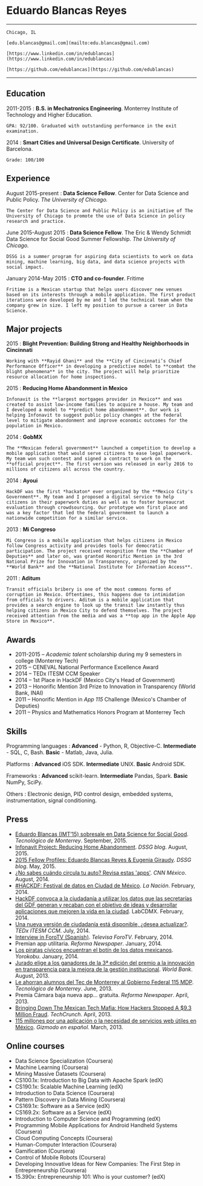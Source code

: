 Eduardo Blancas Reyes
============

------------------------------------------------------------------------------
    Chicago, IL

    [edu.blancas@gmail.com](mailto:edu.blancas@gmail.com)

    [https://www.linkedin.com/in/edublancas](https://www.linkedin.com/in/edublancas)
    
    [https://github.com/edublancas](https://github.com/edublancas)

------------------------------------------------------------------------------

Education
---------

2011-2015
:   **B.S. in Mechatronics Engineering**. Monterrey Institute of Technology and Higher Education.

    GPA: 92/100. Graduated with outstanding performance in the exit examination.

2014
:   **Smart Cities and Universal Design Certificate**. University of Barcelona.

    Grade: 100/100

Experience
----------

August 2015-present
:   **Data Science Fellow**. Center for Data Science and Public Policy. *The University of Chicago.*

    The Center for Data Science and Public Policy is an initiative of The University of Chicago to promote the use of Data Science in policy research and practice.

June 2015-August 2015
:   **Data Science Fellow**. The Eric & Wendy Schmidt Data Science for Social Good Summer Fellowship. *The University of Chicago.*

    DSSG is a summer program for aspiring data scientists to work on data mining, machine learning, big data, and data science projects with social impact.

January 2014-May 2015
:   **CTO and co-founder**. Fritime

    Fritime is a Mexican startup that helps users discover new venues based on its interests through a mobile application. The first product iterations were developed by me and I led the technical team when the company grew in size. I left my position to pursue a career in Data Science.

Major projects
--------------------

2015
:    **Blight Prevention: Building Strong and Healthy Neighborhoods in Cincinnati**

    Working with **Rayid Ghani** and the **City of Cincinnati’s Chief Performance Officer** in developing a predictive model to **combat the blight phenomena** in the city. The project will help prioritize resource allocation for home inspections.

2015
:   **Reducing Home Abandonment in Mexico**

    Infonavit is the **largest mortgages provider in Mexico** and was created to assist low-income families to acquire a house. My team and I developed a model to **predict home abandonment**. Our work is helping Infonavit to suggest public policy changes at the federal level to mitigate abandonment and improve economic outcomes for the population in Mexico.

2014
:   **GobMX**

    The **Mexican federal government** launched a competition to develop a mobile application that would serve citizens to ease legal paperwork. My team won such contest and signed a contract to work on the **official project**. The first version was released in early 2016 to millions of citizens all across the country.

2014
:   **Ayoui**

    HackDF was the first *hackaton* ever organized by the **Mexico City's Government**. My team and I proposed a digital service to help citizens in their paperwork duties as well as to foster bureaucrat evaluation through crowdsourcing. Our prototype won first place and was a key factor that led the federal government to launch a nationwide competition for a similar service.

2013
:   **Mi Congreso**

    Mi Congreso is a mobile application that helps citizens in Mexico follow Congress activity and provides tools for democratic participation. The project received recognition from the **Chamber of Deputies** and later on, was granted Honorific Mention in the 3rd National Prize for Innovation in Transparency, organized by the **World Bank** and the **National Institute for Information Access**.

2011
:   **Aditum**

    Transit officials bribery is one of the most commons forms of corruption in Mexico. Oftentimes, this happens due to intimidation from officials to drivers. Aditum is a mobile application that provides a search engine to look up the transit law instantly thus helping citizens in Mexico City to defend themselves. The project received attention from the media and was a **top app in the Apple App Store in Mexico**.


Awards
----------------------------------------

* 2011-2015 – *Academic talent* scholarship during my 9 semesters in college (Monterrey Tech)
* 2015 – CENEVAL National Performance Excellence Award
* 2014 – TEDx ITESM CCM Speaker
* 2014 – 1st Place in HackDF (Mexico City's Head of Government)
* 2013 – Honorific Mention 3rd Prize to Innovation in Transparency (World Bank, INAI)
* 2011 – Honorific Mention in *App 115* Challenge (Mexico's Chamber of Deputies)
* 2011 – Physics and Mathematics Honors Program at Monterrey Tech

Skills
----------------------------------------

Programming languages
:   **Advanced** - Python, R, Objective-C. **Intermediate** - SQL, C, Bash. **Basic** - Matlab, Java, Julia.

Platforms
:    **Advanced** iOS SDK. **Intermediate** UNIX. **Basic** Android SDK.

Frameworks
:    **Advanced** scikit-learn. **Intermediate** Pandas, Spark. **Basic** NumPy, SciPy.

Others
:    Electronic design, PID control design, embedded systems, instrumentation, signal conditioning.

Press
----------------------------------------

* [Eduardo Blancas (IMT’15) sobresale en Data Science for Social Good](http://www.itesm.mx/wps/wcm/connect/snc/portal+informativo/por+categoria/egresados/not(08sep2015)eduardoblancas). *Tecnológico de Monterrey*. September, 2015.
* [Infonavit Project: Reducing Home Abandonment](http://dssg.uchicago.edu/2015/08/13/infonavit-abandonment.html). *DSSG blog*. August, 2015.
* [2015 Fellow Profiles: Eduardo Blancas Reyes & Eugenia Giraudy](http://dssg.io/2015/05/12/profiles-blancas-giraudy.html). *DSSG blog*. May, 2015.
* [¿No sabes cuándo circula tu auto? Revisa estas 'apps'](http://mexico.cnn.com/tecnologia/2014/08/01/no-sabes-cuando-circula-tu-auto-revisa-estas-apps). *CNN México*. August, 2014.
* [#HACKDF: Festival de datos en Ciudad de México](http://blogs.lanacion.com.ar/data/sin-categoria/hackdf-festival-de-datos-en-ciudad-de-mexico/). *La Nación*. February, 2014.
* [HackDF convoca a la ciudadanía a utilizar los datos que las secretarías del GDF generan y recaban con el objetivo de ideas y desarrollar aplicaciones que mejoren la vida en la ciudad](http://hack.labcd.mx/2014-2/). LabCDMX. February, 2014.
* [Una nueva versión de ciudadanía está disponible, ¿desea actualizar?](https://www.youtube.com/watch?v=OYhnkOPG874). *TEDx ITESM CCM*. July, 2014.
* [Interview in ForoTV (Spanish)](http://noticieros.televisa.com/foro-tv-fractal/1402/fractal-del-20-febrero-2014/). *Televisa ForoTV*. February, 2014.
* Premian app utilitaria. *Reforma Newspaper*. January, 2014.
* [Los piratas cívicos encuentran el botín de los datos mexicanos](http://www.yorokobu.es/piratas-civicos/). *Yorokobu*. January, 2014.
* [Jurado elige a los ganadores de la 3ª edición del premio a la innovación en transparencia para la mejora de la gestión institucional](http://www.bancomundial.org/es/news/press-release/2013/08/20/winners-innovation-transparency-prize-third-edition). *World Bank*. August, 2013.
* [Le ahorran alumnos del Tec de Monterrey al Gobierno Federal 115 MDP](http://www.itesm.mx/wps/wcm/connect/snc/portal+informativo/por+tema/politica/app115_14jun13). *Tecnológico de Monterrey*. June, 2013.
* Premia Cámara baja nueva app... gratuita. *Reforma Newspaper*. April, 2013.
* [Bringing Down The Mexican Tech Mafia: How Hackers Stopped A $9.3 Million Fraud](http://techcrunch.com/2013/04/14/bringing-down-the-mexican-mafia-how-mexican-hackers-stopped-a-93-million-fraud/). *TechCrunch*. April, 2013.
* [115 millones por una aplicación o la necesidad de servicios web útiles en México](http://es.gizmodo.com/app115-los-costos-de-una-aplicacion-y-la-necesidad-de-468847399). *Gizmodo en español*. March, 2013.

Online courses
----------------------------------------

* Data Science Specialization (Coursera)
* Machine Learning (Coursera)
* Mining Massive Datasets (Coursera)
* CS100.1x: Introduction to Big Data with Apache Spark (edX)
* CS190.1x: Scalable Machine Learning (edX)
* Introduction to Data Science (Coursera)
* Pattern Discovery in Data Mining (Coursera)
* CS169.1x: Software as a Service (edX)
* CS169.2x: Software as a Service (edX)
* Introduction to Computer Science and Programming (edX)
* Programming Mobile Applications for Android Handheld Systems (Coursera)
* Cloud Computing Concepts (Coursera)
* Human-Computer Interaction (Coursera)
* Gamification (Coursera)
* Control of Mobile Robots (Coursera)
* Developing Innovative Ideas for New Companies: The First Step in Entrepreneurship (Coursera)
* 15.390x: Entrepreneurship 101: Who is your customer? (edX)